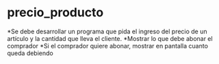 # precio_producto
*Se debe desarrollar un programa que pida el ingreso del precio de un artículo y la cantidad que lleva el cliente.
*Mostrar lo que debe abonar el comprador
*Si el comprador quiere abonar, mostrar en pantalla cuanto queda debiendo

